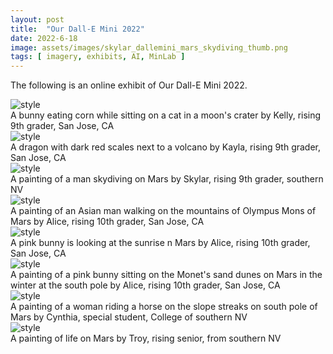 ```yaml
---
layout: post
title:  "Our Dall-E Mini 2022"
date: 2022-6-18
image: assets/images/skylar_dallemini_mars_skydiving_thumb.png
tags: [ imagery, exhibits, AI, MinLab ]
---
```


The following is an online exhibit of Our Dall-E Mini 2022.
<br>
<div><img src="/assets/images/kelly_dallemini_moon_bunny.png" class="img-fluid" alt="style" /></div>  
A bunny eating corn while sitting on a cat in a moon's crater  
by Kelly, rising 9th grader, San Jose, CA  
<br>
<div><img src="/assets/images/kelly_dallemini_volcano_dragon.png" class="img-fluid" alt="style" /></div>  
A dragon with dark red scales next to a volcano  
by Kayla, rising 9th grader, San Jose, CA  
<br>
<div><img src="/assets/images/skylar_dallemini_mars_skydiving.png" class="img-fluid" alt="style" /></div>  
A painting of a man skydiving on Mars    
by Skylar, rising 9th grader, southern NV    
<br>
<div><img src="/assets/images/alice_dallemini_mars_walking.png" class="img-fluid" alt="style" /></div>  
A painting of an Asian man walking on the mountains of Olympus Mons of Mars    
by Alice, rising 10th grader, San Jose, CA    
<br>
<div><img src="/assets/images/alice_dallemini_mars_sunset_bunny.png" class="img-fluid" alt="style" /></div>  
A pink bunny is looking at the sunrise n Mars      
by Alice, rising 10th grader, San Jose, CA    
<br>
<div><img src="/assets/images/alice_dallemini_mars_southpole_bunny.png" class="img-fluid" alt="style" /></div>  
A painting of a pink bunny sitting on the Monet's sand dunes on Mars in the winter at the south pole        
by Alice, rising 10th grader, San Jose, CA    
<br>
<div><img src="/assets/images/cynthia_dallemini_mars_ridingahorse.png" class="img-fluid" alt="style" /></div>  
A painting of a woman riding a horse on the slope streaks on south pole of Mars          
by Cynthia, special student, College of southern NV      
<br>
<div><img src="/assets/images/troy_dallemini_mars_life.png" class="img-fluid" alt="style" /></div>  
A painting of life on Mars          
by Troy, rising senior, from southern NV      
<br>